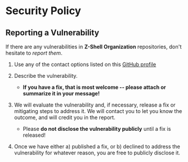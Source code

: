 <!-- @format -->

# Security Policy

## Reporting a Vulnerability

If there are any vulnerabilities in **Z-Shell Organization** repositories, don't hesitate to _report them_.

1. Use any of the contact options listed on this [GitHub profile](https://github.com/z-shell)
2. Describe the vulnerability.

   - **If you have a fix, that is most welcome -- please attach or summarize it in your message!**

3. We will evaluate the vulnerability and, if necessary, release a fix or mitigating steps to address it. We will contact you to let you know the outcome, and will credit you in the report.

   - Please **do not disclose the vulnerability publicly** until a fix is released!

4. Once we have either a) published a fix, or b) declined to address the vulnerability for whatever reason, you are free to publicly disclose it.
